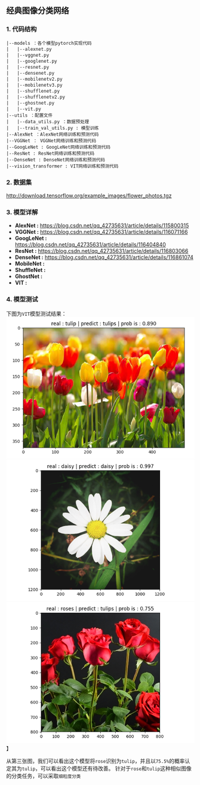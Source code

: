 ## 经典图像分类网络

### 1. 代码结构
```
|--models ：各个模型pytorch实现代码
|   |--alexnet.py
|   |--vggnet.py
|   |--googlenet.py
|   |--resnet.py
|   |--densenet.py
|   |--mobilenetv2.py
|   |--mobilenetv3.py
|   |--shufflenet.py
|   |--shufflenetv2.py
|   |--ghostnet.py
|   |--vit.py
|--utils ：配置文件
|   |--data_utils.py ：数据预处理
|   |--train_val_utils.py : 模型训练
|--AlexNet ：AlexNet网络训练和预测代码
|--VGGNet ： VGGNet网络训练和预测代码
|--GoogLeNet : GoogLeNet网络训练和预测代码
|--ResNet : ResNet网络训练和预测代码
|--DenseNet : DenseNet网络训练和预测代码
|--vision_transformer : VIT网络训练和预测代码
```

### 2. 数据集
http://download.tensorflow.org/example_images/flower_photos.tgz

### 3. 模型详解
- **AlexNet :** https://blog.csdn.net/qq_42735631/article/details/115800315
- **VGGNet :** https://blog.csdn.net/qq_42735631/article/details/116071166
- **GoogLeNet :** https://blog.csdn.net/qq_42735631/article/details/116404840
- **ResNet :** https://blog.csdn.net/qq_42735631/article/details/116803066
- **DenseNet :** https://blog.csdn.net/qq_42735631/article/details/116861074
- **MobileNet :**
- **ShuffleNet :**
- **GhostNet :**
- **VIT :**

### 4. 模型测试
下图为`VIT`模型测试结果：
![](dulip_pre.png)
![](daisy_pre.png)
![](roses_pre.png)】

从第三张图，我们可以看出这个模型将`rose`识别为`tulip`，并且以`75.5%`的概率认定其为`tulip`，可以看出这个模型还有待改善。
针对于`rose`和`tulip`这种相似图像的分类任务，可以采取`细粒度分类`